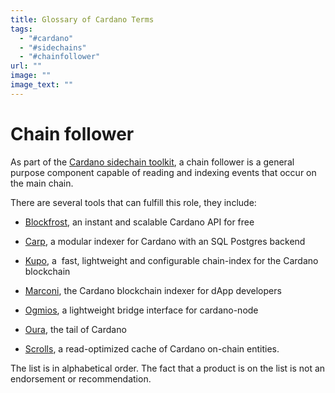 ```yaml
---
title: Glossary of Cardano Terms
tags:
  - "#cardano"
  - "#sidechains"
  - "#chainfollower"
url: ""
image: ""
image_text: ""
---
```


# Chain follower

As part of the [Cardano sidechain toolkit](https://www.essentialcardano.io/glossary/sidechain-toolkit), a chain follower is a general purpose component capable of reading and indexing events that occur on the main chain.

There are several tools that can fulfill this role, they include:

*   [Blockfrost](https://docs.blockfrost.io/), an instant and scalable Cardano API for free
    
*   [Carp](https://github.com/dcSpark/carp), a modular indexer for Cardano with an SQL Postgres backend
    
*   [Kupo](https://cardanosolutions.github.io/kupo/#section/Overview), a  fast, lightweight and configurable chain-index for the Cardano blockchain
    
*   [Marconi](https://github.com/input-output-hk/plutus-apps/tree/main/marconi), the Cardano blockchain indexer for dApp developers
    
*   [Ogmios](https://ogmios.dev/), a lightweight bridge interface for cardano-node
    
*   [Oura](https://github.com/txpipe/oura), the tail of Cardano
    
*   [Scrolls](https://github.com/txpipe/scrolls), a read-optimized cache of Cardano on-chain entities.
    

The list is in alphabetical order. The fact that a product is on the list is not an endorsement or recommendation.
